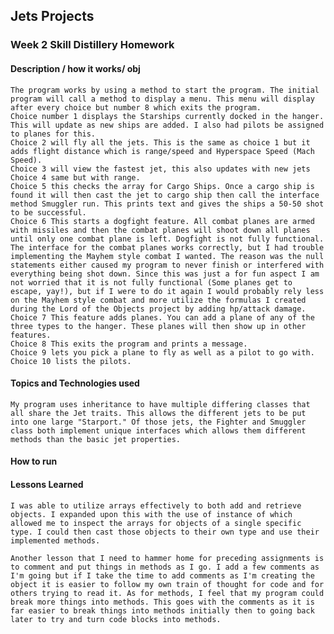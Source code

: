 ## Jets Projects
### Week 2 Skill Distillery Homework

#### Description / how it works/ obj
	The program works by using a method to start the program. The initial program will call a method to display a menu. This menu will display after every choice but number 8 which exits the program.
	Choice number 1 displays the Starships currently docked in the hanger. This will update as new ships are added. I also had pilots be assigned to planes for this.
	Choice 2 will fly all the jets. This is the same as choice 1 but it adds flight distance which is range/speed and Hyperspace Speed (Mach Speed).
	Choice 3 will view the fastest jet, this also updates with new jets
	Choice 4 same but with range.
	Choice 5 this checks the array for Cargo Ships. Once a cargo ship is found it will then cast the jet to cargo ship then call the interface method Smuggler run. This prints text and gives the ships a 50-50 shot to be successful.
	Choice 6 This starts a dogfight feature. All combat planes are armed with missiles and then the combat planes will shoot down all planes until only one combat plane is left. Dogfight is not fully functional. The interface for the combat planes works correctly, but I had trouble implementing the Mayhem style combat I wanted. The reason was the null statements either caused my program to never finish or interfered with everything being shot down. Since this was just a for fun aspect I am not worried that it is not fully functional (Some planes get to escape, yay!), but if I were to do it again I would probably rely less on the Mayhem style combat and more utilize the formulas I created during the Lord of the Objects project by adding hp/attack damage.
	Choice 7 This feature adds planes. You can add a plane of any of the three types to the hanger. These planes will then show up in other features.
	Choice 8 This exits the program and prints a message.
	Choice 9 lets you pick a plane to fly as well as a pilot to go with.
	Choice 10 lists the pilots.
#### Topics and Technologies used
	My program uses inheritance to have multiple differing classes that all share the Jet traits. This allows the different jets to be put into one large "Starport." Of those jets, the Fighter and Smuggler class both implement unique interfaces which allows them different methods than the basic jet properties. 
#### How to run

#### Lessons Learned
	I was able to utilize arrays effectively to both add and retrieve objects. I expanded upon this with the use of instance of which allowed me to inspect the arrays for objects of a single specific type. I could then cast those objects to their own type and use their implemented methods. 
	
	Another lesson that I need to hammer home for preceding assignments is to comment and put things in methods as I go. I add a few comments as I'm going but if I take the time to add comments as I'm creating the object it is easier to follow my own train of thought for code and for others trying to read it. As for methods, I feel that my program could break more things into methods. This goes with the comments as it is far easier to break things into methods initially then to going back later to try and turn code blocks into methods.